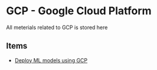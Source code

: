 # GCP - Google Cloud Platform
All meterials related to GCP is stored here
## Items
* [Deploy ML models using GCP]()
